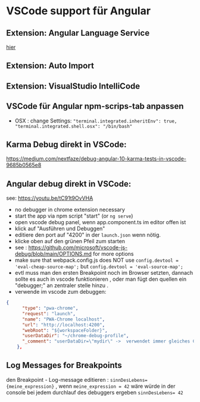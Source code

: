 # VSCode support für Angular

## Extension: Angular Language Service

[hier](https://marketplace.visualstudio.com/items?itemName=Angular.ng-template)

## Extension: Auto Import

## Extension: VisualStudio IntelliCode

## VSCode für Angular npm-scrips-tab anpassen

- OSX : change Settings: `"terminal.integrated.inheritEnv": true, "terminal.integrated.shell.osx": "/bin/bash"`

## Karma Debug direkt in VSCode:

https://medium.com/nextfaze/debug-angular-10-karma-tests-in-vscode-9685b0565e8

## Angular debug direkt in VSCode:

see: https://youtu.be/tC91t9OvVHA

- no debugger in chrome extension necessary
- start the app via npm script "start" (or `ng serve`)
- open vscode debug panel, wenn app.component.ts im editor offen ist
- klick auf "Ausführen und Debuggen"
- editiere den port auf "4200" in der `launch.json` wenn nötig.
- klicke oben auf den grünen Pfeil zum starten
- see : https://github.com/microsoft/vscode-js-debug/blob/main/OPTIONS.md for more options
- make sure that webpack.config.js does NOT use  `config.devtool = 'eval-cheap-source-map';` but  `config.devtool = 'eval-source-map';`
- evtl muss man den ersten Breakpoint noch im Browser setzten, dannach sollte es auch in vscode funktionieren , oder man fügt den quellen ein "debugger;" an zentraler stelle hinzu .
- verwende im vscode zum debuggen:
```json
{
      "type": "pwa-chrome",
      "request": "launch",
      "name": "PWA-Chrome localhost",
      "url": "http://localhost:4200",
      "webRoot": "${workspaceFolder}",
      "userDataDir": "~/chrome-debug-profile",
      "_comment": "userDataDir=\"mydir\" ->  verwendet immer gleiches Chrome-Profil incl der installierte debug-extensions "
    },
```
## Log Messages for Breakpoints
den Breakpoint - Log-message editieren : `sinnDesLebens= {meine_expression}` , wenn `meine_expression = 42` wäre würde in der console bei jedem durchlauf des debuggers ergeben `sinnDesLebens= 42`